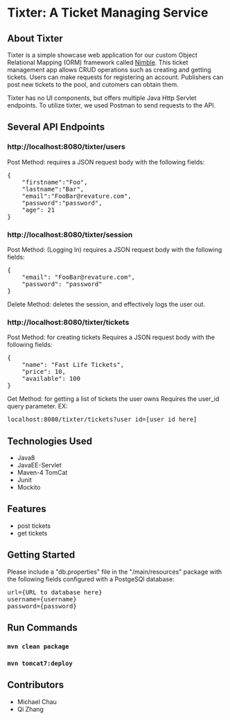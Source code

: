 # Tixter: A Ticket Managing Service

## About Tixter
  Tixter is a simple showcase web application for our custom Object Relational Mapping (ORM) framework called [Nimble](https://github.com/211101-java-react-enterprise/nimble_p1). This ticket management app allows CRUD operations such as creating and getting tickets. Users can make requests for registering an account. Publishers can post new tickets to the pool, and cutomers can obtain them.
  
Tixter has no UI components, but offers multiple Java Http Servlet endpoints. To utilize tixter, we used Postman to send requests to the API.

## Several API Endpoints
### http://localhost:8080/tixter/users
Post Method: requires a JSON request body with the following fields:
<pre>
{
    "firstname":"Foo",
    "lastname":"Bar",
    "email":"FooBar@revature.com",
    "password":"password",
    "age": 21
}
</pre>

### http://localhost:8080/tixter/session
Post Method: (Logging In) requires a JSON request body with the following fields:
<pre>
{
    "email": "FooBar@revature.com",
    "password": "password"
}
</pre>

Delete Method: deletes the session, and effectively logs the user out.

### http://localhost:8080/tixter/tickets
Post Method: for creating tickets
Requires a JSON request body with the following fields:
<pre>
{
    "name": "Fast Life Tickets",
    "price": 10,
    "available": 100
}
</pre>

Get Method: for getting a list of tickets the user owns
Requires the user_id query parameter. EX:
<pre>
localhost:8080/tixter/tickets?user_id=[user_id_here]
</pre>

## Technologies Used
- Java8
- JavaEE-Servlet
- Maven-4 TomCat
- Junit
- Mockito

## Features
  - post tickets
  - get tickets
 
## Getting Started
Please include a "db.properties" file in the "/main/resources" package with the following fields configured with a PostgeSQl database:
<pre>
url={URL to database here}
username={username}
password={password}
</pre>

## Run Commands
### `mvn clean package`
### `mvn tomcat7:deploy`

## Contributors
- Michael Chau
- Qi Zhang

